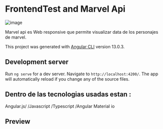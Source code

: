 # FrontendTest and Marvel Api
![image](https://firebasestorage.googleapis.com/v0/b/prueba-70d61.appspot.com/o/marvelapi.png?alt=media&token=44119bfe-26d5-4bd2-b3f5-1a7af6cd3e7b)

Marvel api es Web responsive que permite visualizar data de los personajes de marvel.

This project was generated with [Angular CLI](https://github.com/angular/angular-cli) version 13.0.3.

## Development server


Run `ng serve` for a dev server. Navigate to `http://localhost:4200/`. The app will automatically reload if you change any of the source files.

## Dentro de las tecnologias usadas estan :

Angular.js/
/Javascript
/Typescript
/Angular Material io
## Preview


